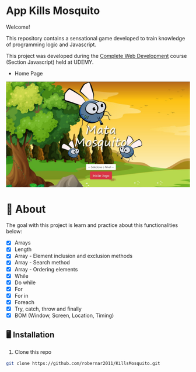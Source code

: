 # App Kills Mosquito

Welcome! 

This repository contains a sensational game developed to train knowledge of programming logic and Javascript.

This project was developed during the [Complete Web Development](https://www.udemy.com/course/web-completo/) course (Section Javascript) held at UDEMY.

* Home Page

![Prototype](./imagens/HomePage.jpg)

# 🧠 About

The goal with this project is learn and practice about this functionalities below:

- [x] Arrays
- [x] Length
- [x] Array - Element inclusion and exclusion methods
- [x] Array - Search method
- [x] Array - Ordering elements
- [x] While
- [x] Do while
- [x] For
- [x] For in
- [x] Foreach
- [x] Try, catch, throw and finally
- [x] BOM (Window, Screen, Location, Timing)

## 🖥️ Installation

1. Clone this repo
```bash
git clone https://github.com/robernar2011/KillsMosquito.git
```
